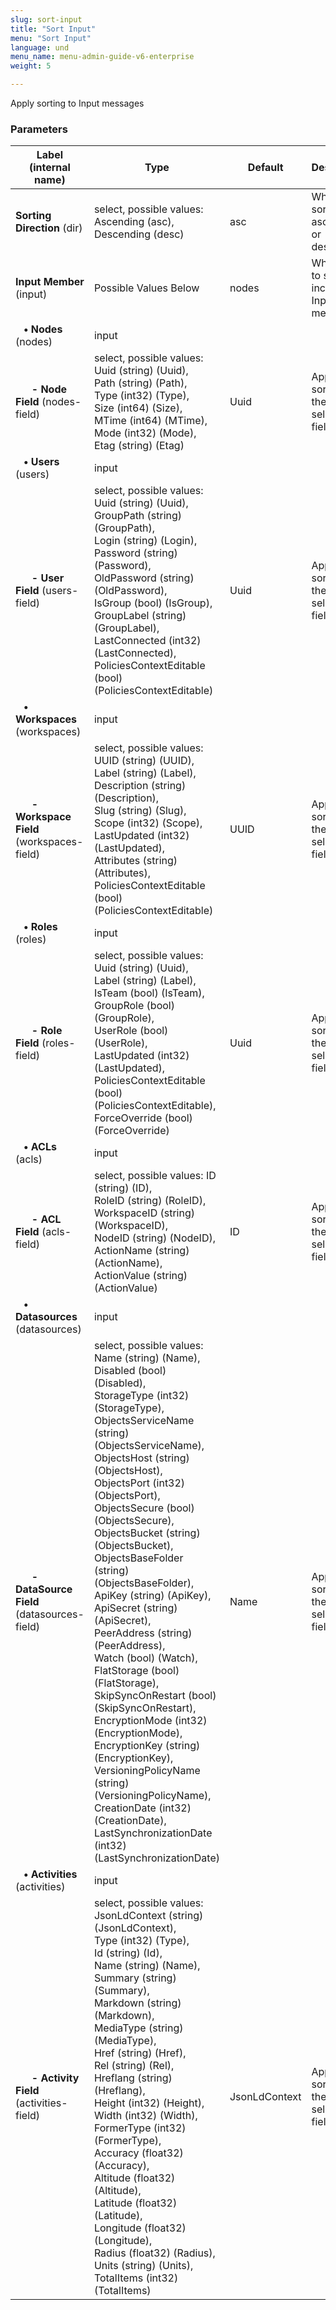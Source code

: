 ```yaml
---
slug: sort-input
title: "Sort Input"
menu: "Sort Input"
language: und
menu_name: menu-admin-guide-v6-enterprise
weight: 5

---
```


 Apply sorting to Input messages

### Parameters
|Label (internal name)|Type|Default|Description|
|---|---|---|---|
|**Sorting Direction** (dir)|select, possible values: Ascending (asc),<br/>Descending (desc)|asc|Whether to sort ascending or descending|
|**Input Member** (input)|Possible Values Below|nodes|Which data to sort incoming Input message|
|**&nbsp;&nbsp;&nbsp;&bull; Nodes** (nodes)|input|<no value>||
|**&nbsp;&nbsp;&nbsp;&nbsp;&nbsp;&nbsp;- Node Field** (nodes-field)|select, possible values: Uuid (string) (Uuid),<br/>Path (string) (Path),<br/>Type (int32) (Type),<br/>Size (int64) (Size),<br/>MTime (int64) (MTime),<br/>Mode (int32) (Mode),<br/>Etag (string) (Etag)|Uuid|Apply sorting on the selected field|
|**&nbsp;&nbsp;&nbsp;&bull; Users** (users)|input|<no value>||
|**&nbsp;&nbsp;&nbsp;&nbsp;&nbsp;&nbsp;- User Field** (users-field)|select, possible values: Uuid (string) (Uuid),<br/>GroupPath (string) (GroupPath),<br/>Login (string) (Login),<br/>Password (string) (Password),<br/>OldPassword (string) (OldPassword),<br/>IsGroup (bool) (IsGroup),<br/>GroupLabel (string) (GroupLabel),<br/>LastConnected (int32) (LastConnected),<br/>PoliciesContextEditable (bool) (PoliciesContextEditable)|Uuid|Apply sorting on the selected field|
|**&nbsp;&nbsp;&nbsp;&bull; Workspaces** (workspaces)|input|<no value>||
|**&nbsp;&nbsp;&nbsp;&nbsp;&nbsp;&nbsp;- Workspace Field** (workspaces-field)|select, possible values: UUID (string) (UUID),<br/>Label (string) (Label),<br/>Description (string) (Description),<br/>Slug (string) (Slug),<br/>Scope (int32) (Scope),<br/>LastUpdated (int32) (LastUpdated),<br/>Attributes (string) (Attributes),<br/>PoliciesContextEditable (bool) (PoliciesContextEditable)|UUID|Apply sorting on the selected field|
|**&nbsp;&nbsp;&nbsp;&bull; Roles** (roles)|input|<no value>||
|**&nbsp;&nbsp;&nbsp;&nbsp;&nbsp;&nbsp;- Role Field** (roles-field)|select, possible values: Uuid (string) (Uuid),<br/>Label (string) (Label),<br/>IsTeam (bool) (IsTeam),<br/>GroupRole (bool) (GroupRole),<br/>UserRole (bool) (UserRole),<br/>LastUpdated (int32) (LastUpdated),<br/>PoliciesContextEditable (bool) (PoliciesContextEditable),<br/>ForceOverride (bool) (ForceOverride)|Uuid|Apply sorting on the selected field|
|**&nbsp;&nbsp;&nbsp;&bull; ACLs** (acls)|input|<no value>||
|**&nbsp;&nbsp;&nbsp;&nbsp;&nbsp;&nbsp;- ACL Field** (acls-field)|select, possible values: ID (string) (ID),<br/>RoleID (string) (RoleID),<br/>WorkspaceID (string) (WorkspaceID),<br/>NodeID (string) (NodeID),<br/>ActionName (string) (ActionName),<br/>ActionValue (string) (ActionValue)|ID|Apply sorting on the selected field|
|**&nbsp;&nbsp;&nbsp;&bull; Datasources** (datasources)|input|<no value>||
|**&nbsp;&nbsp;&nbsp;&nbsp;&nbsp;&nbsp;- DataSource Field** (datasources-field)|select, possible values: Name (string) (Name),<br/>Disabled (bool) (Disabled),<br/>StorageType (int32) (StorageType),<br/>ObjectsServiceName (string) (ObjectsServiceName),<br/>ObjectsHost (string) (ObjectsHost),<br/>ObjectsPort (int32) (ObjectsPort),<br/>ObjectsSecure (bool) (ObjectsSecure),<br/>ObjectsBucket (string) (ObjectsBucket),<br/>ObjectsBaseFolder (string) (ObjectsBaseFolder),<br/>ApiKey (string) (ApiKey),<br/>ApiSecret (string) (ApiSecret),<br/>PeerAddress (string) (PeerAddress),<br/>Watch (bool) (Watch),<br/>FlatStorage (bool) (FlatStorage),<br/>SkipSyncOnRestart (bool) (SkipSyncOnRestart),<br/>EncryptionMode (int32) (EncryptionMode),<br/>EncryptionKey (string) (EncryptionKey),<br/>VersioningPolicyName (string) (VersioningPolicyName),<br/>CreationDate (int32) (CreationDate),<br/>LastSynchronizationDate (int32) (LastSynchronizationDate)|Name|Apply sorting on the selected field|
|**&nbsp;&nbsp;&nbsp;&bull; Activities** (activities)|input|<no value>||
|**&nbsp;&nbsp;&nbsp;&nbsp;&nbsp;&nbsp;- Activity Field** (activities-field)|select, possible values: JsonLdContext (string) (JsonLdContext),<br/>Type (int32) (Type),<br/>Id (string) (Id),<br/>Name (string) (Name),<br/>Summary (string) (Summary),<br/>Markdown (string) (Markdown),<br/>MediaType (string) (MediaType),<br/>Href (string) (Href),<br/>Rel (string) (Rel),<br/>Hreflang (string) (Hreflang),<br/>Height (int32) (Height),<br/>Width (int32) (Width),<br/>FormerType (int32) (FormerType),<br/>Accuracy (float32) (Accuracy),<br/>Altitude (float32) (Altitude),<br/>Latitude (float32) (Latitude),<br/>Longitude (float32) (Longitude),<br/>Radius (float32) (Radius),<br/>Units (string) (Units),<br/>TotalItems (int32) (TotalItems)|JsonLdContext|Apply sorting on the selected field|





